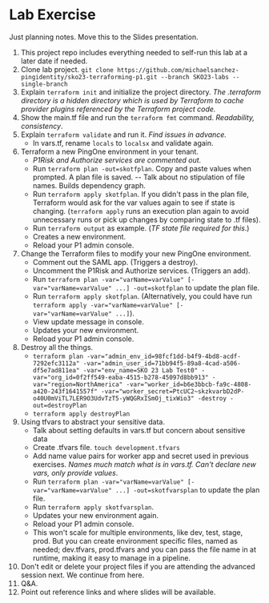 # Lab Exercise

Just planning notes. Move this to the Slides presentation.

1. This project repo includes everything needed to self-run this lab at a later date if needed.
1. Clone lab project. `git clone https://github.com/michaelsanchez-pingidentity/sko23-terraforming-p1.git --branch SKO23-labs --single-branch`
1. Explain `terraform init` and initialize the project directory. *The .terraform directory is a hidden directory which is used by Terraform to cache provider plugins referenced by the Terraform project code.*
1. Show the main.tf file and run the `terraform fmt` command. *Readability, consistency*.
1. Explain `terraform validate` and run it. *Find issues in advance.* 
    - In vars.tf, rename `locals` to `localsx` and validate again.
1. Terraform a new PingOne environment in your tenant.
    - *P1Risk and Authorize services are commented out.*
    - Run `terraform plan -out=skotfplan`. Copy and paste values when prompted. A plan file is saved.
    -- Talk about no stipulation of file names. Builds dependency graph.
    - Run `terraform apply skotfplan`. If you didn't pass in the plan file, Terraform would ask for the var values again to see if state is changing. (`terraform apply` runs an execution plan again to avoid unnecessary runs or pick up changes by comparing state to .tf files).
    - Run `terraform output` as example. (*TF state file required for this*.)
    - Creates a new environment.
    - Reload your P1 admin console.
1. Change the Terraform files to modify your new PingOne environment.
    - Comment out the SAML app. (Triggers a destroy).
    - Uncomment the P1Risk and Authorize services. (Triggers an add).
    - Run `terraform plan -var="varName=varValue" [-var="varName=varValue" ...] -out=skotfplan` to update the plan file.
    - Run `terraform apply skotfplan`. 
    (Alternatively, you could have run `terraform apply -var="varName=varValue" [-var="varName=varValue" ...]`).
    - View update message in console.
    - Updates your new environment.
    - Reload your P1 admin console.
1. Destroy all the things.
    - `terraform plan -var="admin_env_id=98fcf1dd-b4f9-4bd8-acdf-7292efc3112a" -var="admin_user_id=71bb94f5-89a8-4cad-a506-df5e7ad811ea" -var="env_name=SKO 23 Lab Test0" -var="org_id=0f2ff549-eaba-4515-b278-45097d8bb913" -var="region=NorthAmerica" -var="worker_id=b6e3bbcb-fa9c-4808-a420-243f1641557f" -var="worker_secret=PtcUC2~skzkvarbD2dP-o40U0mViTL7LER9O3UdvTzT5-yWQGRxISmOj_tixWio3" -destroy -out=destroyPlan`
    - `terraform apply destroyPlan`
1. Using tfvars to abstract your sensitive data.
    - Talk about setting defaults in vars.tf but concern about sensitive data
    - Create .tfvars file. `touch development.tfvars`
    - Add name value pairs for worker app and secret used in previous exercises. *Names much match what is in vars.tf. Can't declare new vars, only provide values*.
    - Run `terraform plan -var="varName=varValue" [-var="varName=varValue" ...] -out=skotfvarsplan` to update the plan file.
    - Run `terraform apply skotfvarsplan`.
    - Updates your new environment again.
    - Reload your P1 admin console.
    - This won't scale for multiple environments, like dev, test, stage, prod. But you can create environment specific files, named as needed; dev.tfvars, prod.tfvars and you can pass the file name in at runtime, making it easy to manage in a pipeline.
1. Don't edit or delete your project files if you are attending the advanced session next. We continue from here.
1. Q&A.
1. Point out reference links and where slides will be available.